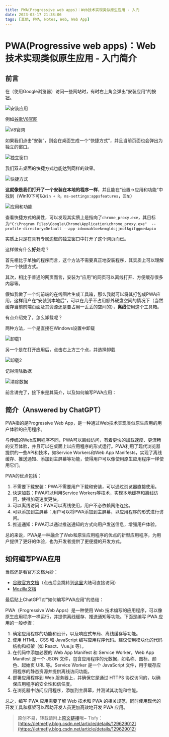 ```yaml
---
title: PWA(Progressive web apps)：Web技术实现类似原生应用 - 入门
date: 2023-03-17 21:38:06
tags: [其他, PWA, Notes, Web, Web App]
---
```


# PWA(Progressive web apps)：Web技术实现类似原生应用 - 入门简介

## 前言

在（使用Google浏览器）访问一些网站时，有时右上角会弹出“安装应用”的按钮。

![安装应用](https://img-blog.csdnimg.cn/4e3c5c2f99c34fd8813e3d6bbbf73736.png)

例如[谷歌V8官网](https://v8.dev/)

![V8官网](https://img-blog.csdnimg.cn/c8d4c53fdd81461c9bc167dabf58d73c.png)

如果我们点击“安装”，则会在桌面生成一个“快捷方式”，并且当前页面也会弹出为独立的窗口。

![独立窗口](https://img-blog.csdnimg.cn/b559cb43b62344e7b9ba67200f598278.png)

我们双击桌面的快捷方式也能达到同样的效果。

![快捷方式](https://img-blog.csdnimg.cn/d294e60bacdb4cc8b48893005d6f0328.png)

**这就像是我们打开了一个安装在本地的程序一样**，并且能在“设置->应用和功能”中找到（Win10下可以```Win + R```，```ms-settings:appsfeatures```，```回车```）

![应用和功能](https://img-blog.csdnimg.cn/4265e108066443cd8166e9e83768193c.png)

查看快捷方式的属性，可以发现其实质上是指向了```chrome_proxy.exe```，其目标为```"C:\Program Files\Google\Chrome\Application\chrome_proxy.exe"  --profile-directory=Default --app-id=omahloekemgldcjjnolkgifggmedapio```

实质上只是在具有专属边框的独立窗口中打开了这个网页而已。

这样做有什么**好处**呢？

首先相比于单独的程序而言，这个方法不需要真正地安装程序，其实质上可以理解为一个快捷方式。

其次，相比于普通的网页而言，安装为“应用”的网页可以离线打开、方便缓存很多内容等。

假如我做了一个纯前端的在线图片生成工具箱，那么我就可以将其打包成PWA应用，这样用户在“安装到本地后”，可以在几乎不占用额外硬盘空间的情况下（当然缓存当前前端页面及其资源还是要占用一丢丢的空间的），**离线**使用这个工具箱。

有点介绍完了，怎么卸载呢？

两种方法，一个是直接在Windows设置中卸载

![卸载1](https://img-blog.csdnimg.cn/ea9f07d95adf490d9e91a991588922ce.png)

另一个是在打开应用后，点击右上方三个点，并选择卸载

![卸载2](https://img-blog.csdnimg.cn/756313c98c1d4ab287c04c6349df7348.png)

记得清除数据

![清除数据](https://img-blog.csdnimg.cn/1c98b0b090fb41b1b182d89f26f33888.png)

前言讲完了，接下来是其简介，以及如何编写PWA应用：

## 简介（Answered by ChatGPT）

PWA指的是Progressive Web App，是一种通过Web技术实现类似原生应用的用户体验的应用程序。

与传统的Web应用程序不同，PWA可以离线访问，有着更快的加载速度、更流畅的交互体验，并且可以在桌面上以应用程序的形式运行。PWA利用了现代浏览器提供的一些API和技术，如Service Workers和Web App Manifests，实现了离线缓存、推送通知、添加到主屏幕等功能，使得用户可以像使用原生应用程序一样使用它们。

PWA的优点包括：

1. 不需要下载安装：PWA不需要用户下载和安装，可以通过浏览器直接使用。
1. 快速加载：PWA可以利用Service Workers等技术，实现本地缓存和离线访问，使得加载速度更快。
1. 可以离线访问：PWA可以离线使用，用户不必依赖网络连接。
1. 可以添加到主屏幕：用户可以将PWA添加到主屏幕，以应用程序的形式进行访问。
1. 推送通知：PWA可以通过推送通知的方式向用户发送信息，增强用户体验。

总的来说，PWA是一种融合了Web和原生应用程序的优点的新型应用程序，为用户提供了更好的体验，也为开发者提供了更便捷的开发方式。

## 如何编写PWA应用

当然还是看官方文档为妙：

+ [谷歌官方文档](https://developers.google.com/web/progressive-web-apps)（点击后会跳转到[这里](https://web.dev/progressive-web-apps/)大陆可直接访问）
+ [Mozilla文档](https://developer.mozilla.org/en-US/docs/Web/Progressive_web_apps)

最后贴上ChatGPT对“如何编写PWA应用”的总结：

PWA（Progressive Web Apps）是一种使用 Web 技术编写的应用程序，可以像原生应用程序一样运行，并提供离线缓存、推送通知等功能。下面是编写 PWA 应用的一般步骤：

1. 确定应用程序的功能和设计，以及响应式布局、离线缓存等功能。
1. 使用 HTML、CSS 和 JavaScript 编写应用程序代码。建议使用模块化的代码结构和框架（如 React、Vue.js 等）。
1. 在代码中添加必要的 Web App Manifest 和 Service Worker。Web App Manifest 是一个 JSON 文件，包含应用程序的元数据，如名称、图标、颜色、起始页 URL 等。Service Worker 是一个 JavaScript 文件，用于缓存应用程序的静态资源并提供离线访问功能。
1. 部署应用程序到 Web 服务器上，并确保它是通过 HTTPS 协议访问的，以确保应用程序的安全性和信任度。
1. 在浏览器中访问应用程序，添加到主屏幕，并测试其功能和性能。

总之，编写 PWA 应用需要了解 Web 技术和 PWA 的相关规范，同时使用现代的开发工具和框架可以帮助开发人员更加高效地开发 PWA 应用。

> 原创不易，转载请附上[原文链接](https://leetcode.letmefly.xyz/2023/03/17/Other-PWA-ProgressiveWebApp-Introduction/)哦~
> Tisfy：[https://letmefly.blog.csdn.net/article/details/129629012](https://letmefly.blog.csdn.net/article/details/129629012)
